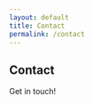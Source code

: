 ```yaml
---
layout: default
title: Contact
permalink: /contact
---
```


## Contact

Get in touch!

<form>
  <!-- Form stuff -->
</form>